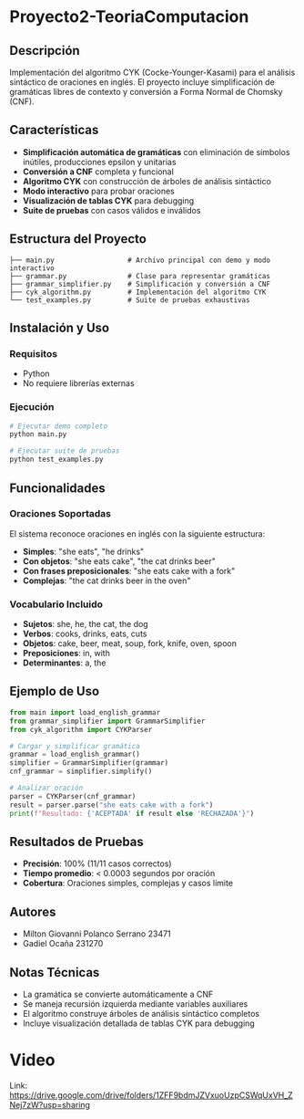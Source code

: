 # Proyecto2-TeoriaComputacion

## Descripción

Implementación del algoritmo CYK (Cocke-Younger-Kasami) para el análisis sintáctico de oraciones en inglés. El proyecto incluye simplificación de gramáticas libres de contexto y conversión a Forma Normal de Chomsky (CNF).

## Características

- **Simplificación automática de gramáticas** con eliminación de símbolos inútiles, producciones epsilon y unitarias
- **Conversión a CNF** completa y funcional
- **Algoritmo CYK** con construcción de árboles de análisis sintáctico
- **Modo interactivo** para probar oraciones
- **Visualización de tablas CYK** para debugging
- **Suite de pruebas** con casos válidos e inválidos

## Estructura del Proyecto

```
├── main.py                  # Archivo principal con demo y modo interactivo
├── grammar.py               # Clase para representar gramáticas
├── grammar_simplifier.py    # Simplificación y conversión a CNF
├── cyk_algorithm.py         # Implementación del algoritmo CYK
└── test_examples.py         # Suite de pruebas exhaustivas
```

## Instalación y Uso

### Requisitos

- Python
- No requiere librerías externas

### Ejecución

```bash
# Ejecutar demo completo
python main.py

# Ejecutar suite de pruebas
python test_examples.py
```

## Funcionalidades

### Oraciones Soportadas

El sistema reconoce oraciones en inglés con la siguiente estructura:

- **Simples**: "she eats", "he drinks"
- **Con objetos**: "she eats cake", "the cat drinks beer"
- **Con frases preposicionales**: "she eats cake with a fork"
- **Complejas**: "the cat drinks beer in the oven"

### Vocabulario Incluido

- **Sujetos**: she, he, the cat, the dog
- **Verbos**: cooks, drinks, eats, cuts
- **Objetos**: cake, beer, meat, soup, fork, knife, oven, spoon
- **Preposiciones**: in, with
- **Determinantes**: a, the

## Ejemplo de Uso

```python
from main import load_english_grammar
from grammar_simplifier import GrammarSimplifier
from cyk_algorithm import CYKParser

# Cargar y simplificar gramática
grammar = load_english_grammar()
simplifier = GrammarSimplifier(grammar)
cnf_grammar = simplifier.simplify()

# Analizar oración
parser = CYKParser(cnf_grammar)
result = parser.parse("she eats cake with a fork")
print(f"Resultado: {'ACEPTADA' if result else 'RECHAZADA'}")
```

## Resultados de Pruebas

- **Precisión**: 100% (11/11 casos correctos)
- **Tiempo promedio**: < 0.0003 segundos por oración
- **Cobertura**: Oraciones simples, complejas y casos límite

## Autores

- Milton Giovanni Polanco Serrano 23471
- Gadiel Ocaña 231270

## Notas Técnicas

- La gramática se convierte automáticamente a CNF
- Se maneja recursión izquierda mediante variables auxiliares
- El algoritmo construye árboles de análisis sintáctico completos
- Incluye visualización detallada de tablas CYK para debugging

# Video 


Link: https://drive.google.com/drive/folders/1ZFF9bdmJZVxuoUzpCSWqUxVH_ZNej7zW?usp=sharing
